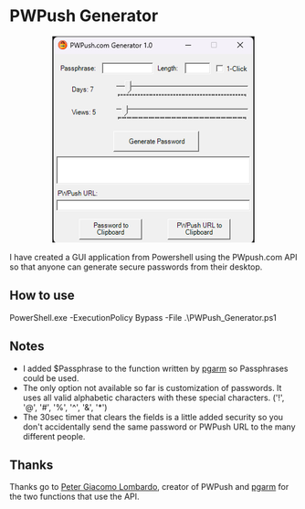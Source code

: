 # PWPush Generator
<p align="center">
  <img src="https://raw.githubusercontent.com/Tachaeon/PWPush-Generator/main/screengrab.png" />
</p>

I have created a GUI application from Powershell using the PWpush.com API so that anyone can generate secure passwords from their desktop.

## How to use
PowerShell.exe -ExecutionPolicy Bypass -File .\PWPush_Generator.ps1

## Notes
- I added $Passphrase to the function written by [pgarm](https://github.com/pgarm/pwposh/tree/main) so Passphrases could be used.
- The only option not available so far is customization of passwords. It uses all valid alphabetic characters with these special characters. ('!', '@', '#', '%', '^', '&', '*')
- The 30sec timer that clears the fields is a little added security so you don't accidentally send the same password or PWPush URL to the many different people.

## Thanks

Thanks go to [Peter Giacomo Lombardo](https://github.com/pglombardo), creator of PWPush and [pgarm](https://github.com/pgarm/pwposh/tree/main) for the two functions that use the API.
